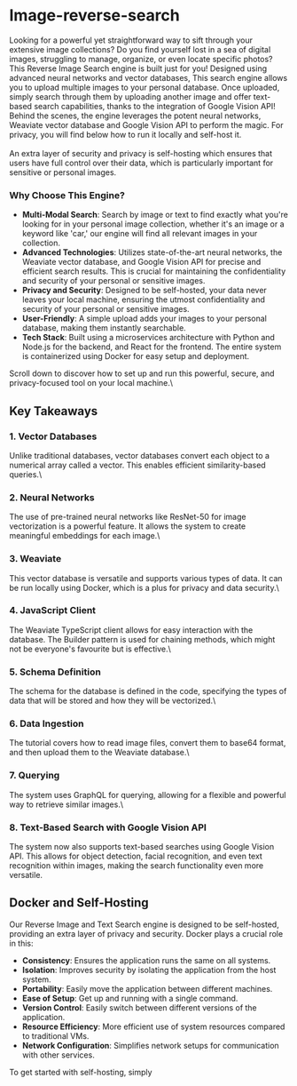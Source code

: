 # Image-reverse-search
Looking for a powerful yet straightforward way to sift through your extensive image collections? Do you find yourself lost in a sea of digital images, struggling to manage, organize, or even locate specific photos? This Reverse Image Search engine is built just for you! Designed using advanced neural networks and vector databases, This search engine allows you to upload multiple images to your personal database. Once uploaded, simply search through them by uploading another image and offer text-based search capabilities, thanks to the integration of Google Vision API! Behind the scenes, the engine leverages the potent neural networks, Weaviate vector database and Google Vision API  to perform the magic. For privacy, you will find below how to run it locally and self-host it.\
\
An extra layer of security and privacy is self-hosting which ensures that users have full control over their data, which is particularly important for sensitive or personal images.

### Why Choose This Engine?

- **Multi-Modal Search**: Search by image or text to find exactly what you're looking for in your personal image collection, whether it's an image or a keyword like 'car,' our engine will find all relevant images in your collection.
- **Advanced Technologies**: Utilizes state-of-the-art neural networks, the Weaviate vector database, and Google Vision API for precise and efficient search results. This is crucial for maintaining the confidentiality and security of your personal or sensitive images.
- **Privacy and Security**: Designed to be self-hosted, your data never leaves your local machine, ensuring the utmost confidentiality and security of your personal or sensitive images.
- **User-Friendly**: A simple upload adds your images to your personal database, making them instantly searchable.
- **Tech Stack**: Built using a microservices architecture with Python and Node.js for the backend, and React for the frontend. The entire system is containerized using Docker for easy setup and deployment.

Scroll down to discover how to set up and run this powerful, secure, and privacy-focused tool on your local machine.\
## Key Takeaways

### 1. Vector Databases
Unlike traditional databases, vector databases convert each object to a numerical array called a vector. This enables efficient similarity-based queries.\

### 2. Neural Networks
The use of pre-trained neural networks like ResNet-50 for image vectorization is a powerful feature. It allows the system to create meaningful embeddings for each image.\

### 3. Weaviate
This vector database is versatile and supports various types of data. It can be run locally using Docker, which is a plus for privacy and data security.\

### 4. JavaScript Client
The Weaviate TypeScript client allows for easy interaction with the database. The Builder pattern is used for chaining methods, which might not be everyone's favourite but is effective.\

### 5. Schema Definition
The schema for the database is defined in the code, specifying the types of data that will be stored and how they will be vectorized.\

### 6. Data Ingestion
The tutorial covers how to read image files, convert them to base64 format, and then upload them to the Weaviate database.\

### 7. Querying
The system uses GraphQL for querying, allowing for a flexible and powerful way to retrieve similar images.\

### 8. Text-Based Search with Google Vision API
The system now also supports text-based searches using Google Vision API. This allows for object detection, facial recognition, and even text recognition within images, making the search functionality even more versatile.

## Docker and Self-Hosting

Our Reverse Image and Text Search engine is designed to be self-hosted, providing an extra layer of privacy and security. Docker plays a crucial role in this:

- **Consistency**: Ensures the application runs the same on all systems.
- **Isolation**: Improves security by isolating the application from the host system.
- **Portability**: Easily move the application between different machines.
- **Ease of Setup**: Get up and running with a single command.
- **Version Control**: Easily switch between different versions of the application.
- **Resource Efficiency**: More efficient use of system resources compared to traditional VMs.
- **Network Configuration**: Simplifies network setups for communication with other services.

To get started with self-hosting, simply
